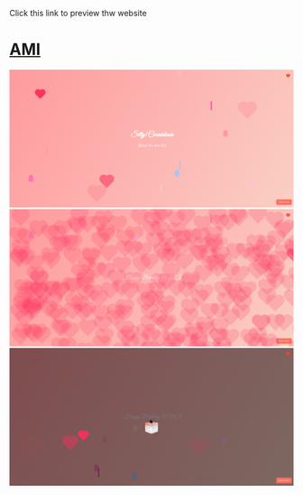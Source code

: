 Click this link to preview thw website 
# [AMI](https://yourmanlight.github.io/AMI/)

![ami](ami1.png)
![ami](ami2.png)
![ami](ami3.png)
